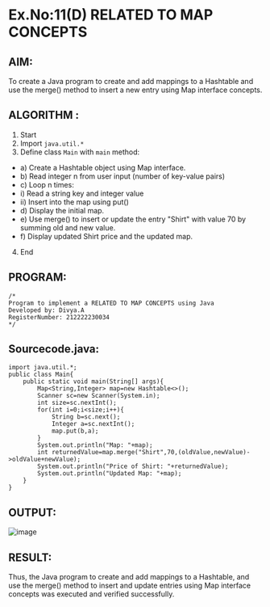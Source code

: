 # Ex.No:11(D) RELATED TO MAP CONCEPTS

## AIM:
To create a Java program to create and add mappings to a Hashtable and use the merge() method to insert a new entry using Map interface concepts.

## ALGORITHM :

1.	Start
2.	Import `java.util.*`
3.	Define class `Main` with `main` method:
-	a)  Create a Hashtable object using Map interface.
-	b)  Read integer n from user input (number of key-value pairs)
-	c)  Loop n times:
-	i)  Read a string key and integer value
-	ii) Insert into the map using put()
-	d)  Display the initial map.
-	e)  Use merge() to insert or update the entry "Shirt" with value 70 by summing old and new value.
-	f)  Display updated Shirt price and the updated map.
4.	End

## PROGRAM:
 ```
/*
Program to implement a RELATED TO MAP CONCEPTS using Java
Developed by: Divya.A
RegisterNumber: 212222230034 
*/
```

## Sourcecode.java:
```
import java.util.*;
public class Main{
    public static void main(String[] args){
        Map<String,Integer> map=new Hashtable<>();
        Scanner sc=new Scanner(System.in);
        int size=sc.nextInt();
        for(int i=0;i<size;i++){
            String b=sc.next();
            Integer a=sc.nextInt();
            map.put(b,a);
        }
        System.out.println("Map: "+map);
        int returnedValue=map.merge("Shirt",70,(oldValue,newValue)->oldValue+newValue);
        System.out.println("Price of Shirt: "+returnedValue);
        System.out.println("Updated Map: "+map);
    }
}
```

## OUTPUT:

![image](https://github.com/user-attachments/assets/3a3bbe10-8398-4079-b47b-a383b2ed30f2)


## RESULT:
Thus, the Java program to create and add mappings to a Hashtable, and use the merge() method to insert and update entries using Map interface concepts was executed and verified successfully.





